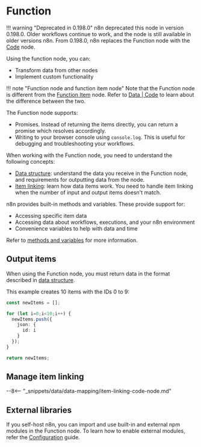 # Function

!!! warning "Deprecated in 0.198.0"
	n8n deprecated this node in version 0.198.0. Older workflows continue to work, and the node is still available in older versions n8n. From 0.198.0, n8n replaces the Function node with the [Code](/integrations/builtin/core-nodes/n8n-nodes-base.code/) node.

Using the function node, you can:

* Transform data from other nodes
* Implement custom functionality

!!! note "Function node and function item node"
    Note that the Function node is different from the [Function Item](/integrations/builtin/core-nodes/n8n-nodes-base.functionItem/) node. Refer to [Data | Code](/data/code/) to learn about the difference between the two.


The Function node supports:

* Promises. Instead of returning the items directly, you can return a promise which resolves accordingly.
* Writing to your browser console using `console.log`. This is useful for debugging and troubleshooting your workflows.

When working with the Function node, you need to understand the following concepts:

* [Data structure](/data/data-structure/): understand the data you receive in the Function node, and requirements for outputting data from the node.
* [Item linking](/data/data-mapping/data-item-linking/): learn how data items work. You need to handle item linking when the number of input and output items doesn't match.

n8n provides built-in methods and variables. These provide support for:

* Accessing specific item data
* Accessing data about workflows, executions, and your n8n environment
* Convenience variables to help with data and time

Refer to [methods and variables](/code-examples/methods-variables-reference/) for more information.


## Output items

When using the Function node, you must return data in the format described in [data structure](/data/data-structure/).

This example creates 10 items with the IDs 0 to 9:

```typescript
const newItems = [];

for (let i=0;i<10;i++) {
  newItems.push({
    json: {
      id: i
    }
  });
}

return newItems;
```

## Manage item linking

--8<-- "_snippets/data/data-mapping/item-linking-code-node.md"

## External libraries

If you self-host n8n, you can import and use built-in and external npm modules in the Function node. To learn how to enable external modules, refer the [Configuration](/hosting/configuration/#use-built-in-and-external-modules-in-function-nodes) guide.
